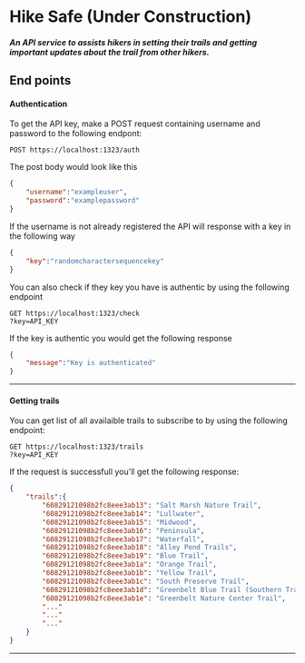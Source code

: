 # Hike Safe (Under Construction)
##### An API service to assists hikers in setting their trails and getting important updates about the trail from other hikers.

## End points

#### Authentication
To get the API key, make a POST request containing username and password to the following endpont:

```
POST https://localhost:1323/auth
```
The post body would look like this

```JSON
{
    "username":"exampleuser",
    "password":"examplepassword"
}

```

If the username is not already registered the API will response with a key in the following way

```JSON
{
    "key":"randomcharactersequencekey"
}
```

You can also check if they key you have is authentic by using the following endpoint

```
GET https://localhost:1323/check
?key=API_KEY
```

If the key is authentic you would get the following response

```JSON
{
    "message":"Key is authenticated"
}
```

***

#### Getting trails
You can get list of all availaible trails to subscribe to by using the following endpoint:

```
GET https://localhost:1323/trails
?key=API_KEY
```

If the request is successfull you'll get the following response:

```JSON
{
    "trails":{
        "60829121098b2fc8eee3ab13": "Salt Marsh Nature Trail",
        "60829121098b2fc8eee3ab14": "Lullwater",
        "60829121098b2fc8eee3ab15": "Midwood",
        "60829121098b2fc8eee3ab16": "Peninsula",
        "60829121098b2fc8eee3ab17": "Waterfall",
        "60829121098b2fc8eee3ab18": "Alley Pond Trails",
        "60829121098b2fc8eee3ab19": "Blue Trail",
        "60829121098b2fc8eee3ab1a": "Orange Trail",
        "60829121098b2fc8eee3ab1b": "Yellow Trail",
        "60829121098b2fc8eee3ab1c": "South Preserve Trail",
        "60829121098b2fc8eee3ab1d": "Greenbelt Blue Trail (Southern Trailhead)",
        "60829121098b2fc8eee3ab1e": "Greenbelt Nature Center Trail",
        "..."
        "..."
        "..."
    }
}
```
***
